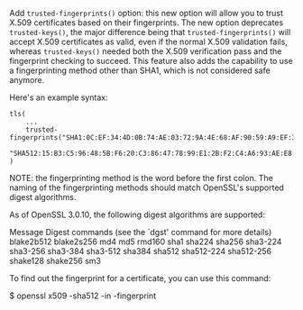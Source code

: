 Add `trusted-fingerprints()` option: this new option will allow you to trust
X.509 certificates based on their fingerprints. The new option deprecates
`trusted-keys()`, the major difference being that `trusted-fingerprints()`
will accept X.509 certificates as valid, even if the normal X.509 validation
fails, whereas `trusted-keys()` needed both the X.509 verification pass and
the fingerprint checking to succeed. This feature also adds the capability
to use a fingerprinting method other than SHA1, which is not considered safe
anymore.

Here's an example syntax:

	tls(
		...
		trusted-fingerprints("SHA1:0C:EF:34:4D:0B:74:AE:03:72:9A:4E:68:AF:90:59:A9:EF:35:1F:AA",
				     "SHA512:15:B3:C5:96:48:5B:F6:20:C3:86:47:78:99:E1:2B:F2:C4:A6:93:AE:E8:0A:B3:F7:78:39:66:B4:EF:4F:A5:47:2A:E0:4A:93:06:46:72:C0:15:6A:FC:59:10:25:37:60:E3:84:E9:EC:90:30:12:F5:27:EA:22:1F:55:9B:3B:97")
	)

NOTE: the fingerprinting method is the word before the first colon. The
naming of the fingerprinting methods should match OpenSSL's supported digest
algorithms.

As of OpenSSL 3.0.10, the following digest algorithms are supported:

Message Digest commands (see the `dgst' command for more details)
blake2b512        blake2s256        md4               md5
rmd160            sha1              sha224            sha256
sha3-224          sha3-256          sha3-384          sha3-512
sha384            sha512            sha512-224        sha512-256
shake128          shake256          sm3

To find out the fingerprint for a certificate, you can use this command:

$ openssl x509 -sha512 -in <certificate file in pem> -fingerprint
